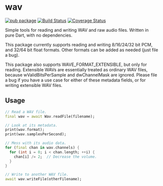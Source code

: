 # wav

[![pub package](https://img.shields.io/pub/v/wav.svg)](https://pub.dev/packages/wav)
[![Build Status](https://github.com/liamappelbe/wav/workflows/CI/badge.svg)](https://github.com/liamappelbe/wav/actions?query=workflow%3ACI+branch%3Amain)
[![Coverage Status](https://coveralls.io/repos/github/liamappelbe/wav/badge.svg?branch=main)](https://coveralls.io/github/liamappelbe/wav?branch=main)

Simple tools for reading and writing WAV and raw audio files. Written in pure
Dart, with no dependencies.

This package currently supports reading and writing 8/16/24/32 bit PCM, and
32/64 bit float formats. Other formats can be added as needed (just file a bug).

This package also supports WAVE_FORMAT_EXTENSIBLE, but only for reading.
Extensible WAVs are essentially treated as ordinary WAV files, because
wValidBitsPerSample and dwChannelMask are ignored. Please file a bug if you have
a use case for either of these metadata fields, or for writing extensible WAV
files.

## Usage

```dart
// Read a WAV file.
final wav = await Wav.readFile(filename);

// Look at its metadata.
print(wav.format);
print(wav.samplesPerSecond);

// Mess with its audio data.
for (final chan in wav.channels) {
  for (int i = 0; i < chan.length; ++i) {
    chan[i] /= 2;  // Decrease the volume.
  }
}

// Write to another WAV file.
await wav.writeFile(otherFilename);
```
